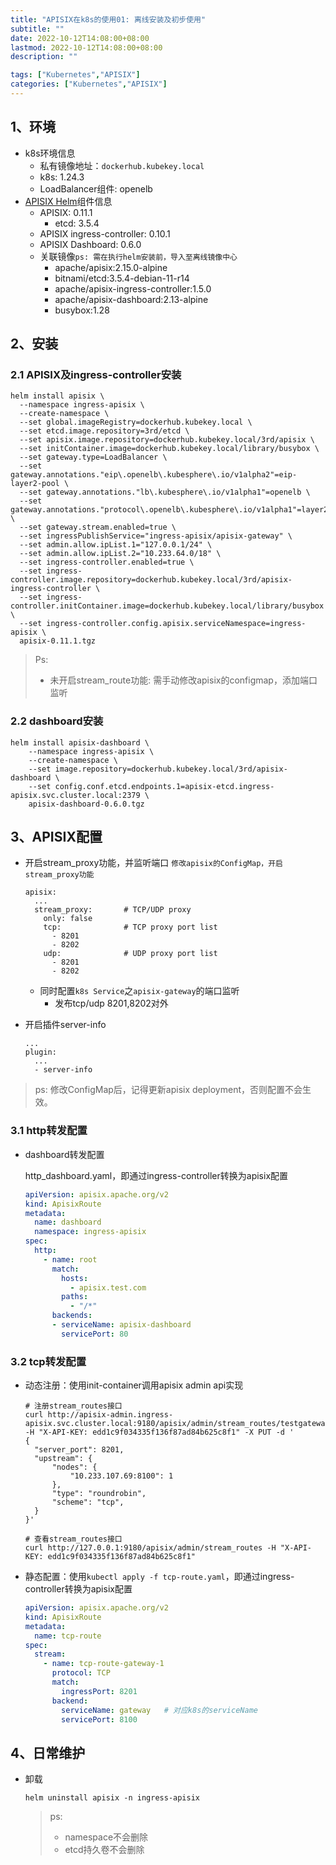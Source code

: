 ```yaml
---
title: "APISIX在k8s的使用01: 离线安装及初步使用"
subtitle: ""
date: 2022-10-12T14:08:00+08:00
lastmod: 2022-10-12T14:08:00+08:00
description: ""

tags: ["Kubernetes","APISIX"]
categories: ["Kubernetes","APISIX"]
---
```


## 1、环境

- k8s环境信息
  - 私有镜像地址：`dockerhub.kubekey.local`
  - k8s: 1.24.3
  - LoadBalancer组件: openelb
- [APISIX Helm](https://github.com/apache/apisix-helm-chart)组件信息
  - APISIX: 0.11.1
    - etcd: 3.5.4
  - APISIX ingress-controller: 0.10.1
  - APISIX Dashboard: 0.6.0
  - 关联镜像`ps: 需在执行helm安装前，导入至离线镜像中心`
    - apache/apisix:2.15.0-alpine
    - bitnami/etcd:3.5.4-debian-11-r14
    - apache/apisix-ingress-controller:1.5.0
    - apache/apisix-dashboard:2.13-alpine
    - busybox:1.28

## 2、安装

### 2.1 APISIX及ingress-controller安装

```shell
helm install apisix \
  --namespace ingress-apisix \
  --create-namespace \
  --set global.imageRegistry=dockerhub.kubekey.local \
  --set etcd.image.repository=3rd/etcd \
  --set apisix.image.repository=dockerhub.kubekey.local/3rd/apisix \
  --set initContainer.image=dockerhub.kubekey.local/library/busybox \
  --set gateway.type=LoadBalancer \
  --set gateway.annotations."eip\.openelb\.kubesphere\.io/v1alpha2"=eip-layer2-pool \
  --set gateway.annotations."lb\.kubesphere\.io/v1alpha1"=openelb \
  --set gateway.annotations."protocol\.openelb\.kubesphere\.io/v1alpha1"=layer2 \
  --set gateway.stream.enabled=true \
  --set ingressPublishService="ingress-apisix/apisix-gateway" \
  --set admin.allow.ipList.1="127.0.0.1/24" \
  --set admin.allow.ipList.2="10.233.64.0/18" \
  --set ingress-controller.enabled=true \
  --set ingress-controller.image.repository=dockerhub.kubekey.local/3rd/apisix-ingress-controller \
  --set ingress-controller.initContainer.image=dockerhub.kubekey.local/library/busybox \
  --set ingress-controller.config.apisix.serviceNamespace=ingress-apisix \
  apisix-0.11.1.tgz
```

> Ps:
>
> - 未开启stream_route功能: 需手动修改apisix的configmap，添加端口监听

### 2.2 dashboard安装

```shell
helm install apisix-dashboard \
	--namespace ingress-apisix \
	--create-namespace \
	--set image.repository=dockerhub.kubekey.local/3rd/apisix-dashboard \
	--set config.conf.etcd.endpoints.1=apisix-etcd.ingress-apisix.svc.cluster.local:2379 \
	apisix-dashboard-0.6.0.tgz
```

## 3、APISIX配置

- 开启stream_proxy功能，并监听端口
  `修改apisix的ConfigMap，开启stream_proxy功能`

  ```
  apisix:
    ...
    stream_proxy:       # TCP/UDP proxy
      only: false
      tcp:              # TCP proxy port list
        - 8201
        - 8202
      udp:              # UDP proxy port list
        - 8201
        - 8202
  ```

  - 同时配置`k8s Service`之`apisix-gateway`的端口监听
    - 发布tcp/udp 8201,8202对外
- 开启插件server-info
  ```
  ...
  plugin:
    ...
    - server-info
  ```

> ps: 修改ConfigMap后，记得更新apisix deployment，否则配置不会生效。

### 3.1 http转发配置

- dashboard转发配置

  http_dashboard.yaml，即通过ingress-controller转换为apisix配置

  ```yaml
  apiVersion: apisix.apache.org/v2
  kind: ApisixRoute
  metadata:
    name: dashboard
    namespace: ingress-apisix
  spec:
    http:
      - name: root
        match:
          hosts:
            - apisix.test.com
          paths:
            - "/*"
        backends:
        - serviceName: apisix-dashboard
          servicePort: 80
  ```

### 3.2 tcp转发配置

- 动态注册：使用init-container调用apisix admin api实现

  ```shell
  # 注册stream_routes接口
  curl http://apisix-admin.ingress-apisix.svc.cluster.local:9180/apisix/admin/stream_routes/testgateway0 -H "X-API-KEY: edd1c9f034335f136f87ad84b625c8f1" -X PUT -d '
  {
  	"server_port": 8201,
  	"upstream": {
  		"nodes": {
  			"10.233.107.69:8100": 1
  		},
  		"type": "roundrobin",
  		"scheme": "tcp",
  	}
  }'
  
  # 查看stream_routes接口
  curl http://127.0.0.1:9180/apisix/admin/stream_routes -H "X-API-KEY: edd1c9f034335f136f87ad84b625c8f1"
  ```

- 静态配置：使用`kubectl apply -f tcp-route.yaml`，即通过ingress-controller转换为apisix配置

  ```yaml
  apiVersion: apisix.apache.org/v2
  kind: ApisixRoute
  metadata:
    name: tcp-route
  spec:
    stream:
      - name: tcp-route-gateway-1
        protocol: TCP
        match:
          ingressPort: 8201
        backend:
          serviceName: gateway   # 对应k8s的serviceName
          servicePort: 8100
  ```

## 4、日常维护

- 卸载

  ```shell
  helm uninstall apisix -n ingress-apisix
  ```

  > ps:
  >
  > - namespace不会删除
  > - etcd持久卷不会删除
